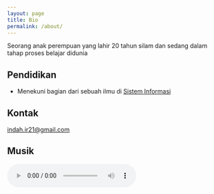 ```yaml
---
layout: page
title: Bio
permalink: /about/
---
```


Seorang anak perempuan yang lahir 20 tahun silam dan sedang dalam tahap proses belajar didunia

## Pendidikan 

* Menekuni bagian dari sebuah ilmu di <a href="http://sif.uin-suska.ac.id"> Sistem Informasi</a>


## Kontak

[indah.ir21@gmail.com](mailto:indah.ir21@gmail.com)

## Musik
<html>

<head>
<title> Lagi suka cover Boyce Avenue yang ini </title>
</head>

<body>
<audio controls>
<source src="Boyce_Avenue_-_Somebody_That_I_Used_To_Know_Cover.ogg" type="audio/mpeg">
</audio>
</body>
 
</html> 
